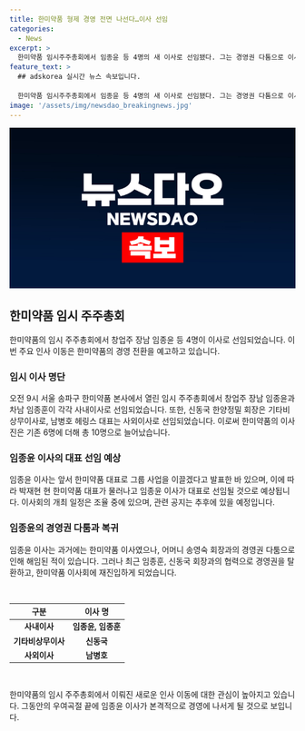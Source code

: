 ```yaml
---
title: 한미약품 형제 경영 전면 나선다…이사 선임
categories:
  - News
excerpt: >
  한미약품 임시주주총회에서 임종윤 등 4명의 새 이사로 선임됐다. 그는 경영권 다툼으로 이사직을 잃었지만, 형과 함께 승리를 거두며 복귀했다. 그의 이사로서의 역할과 함께 한미약품의 미래 전망에 관심이 쏠리고 있다. SBS Biz 정광윤입니다.
feature_text: >
  ## adskorea 실시간 뉴스 속보입니다.

  한미약품 임시주주총회에서 임종윤 등 4명의 새 이사로 선임됐다. 그는 경영권 다툼으로 이사직을 잃었지만, 형과 함께 승리를 거두며 복귀했다. 그의 이사로서의 역할과 함께 한미약품의 미래 전망에 관심이 쏠리고 있다. SBS Biz 정광윤입니다.
image: '/assets/img/newsdao_breakingnews.jpg'
---
```


<p><img src="/assets/img/newsdao_breakingnews.jpg" alt="adskorea 속보" /></p>

<h2 data-ke-size="size26">한미약품 임시 주주총회</h2>

<p data-ke-size="size16">한미약품의 임시 주주총회에서 창업주 장남 임종윤 등 4명이 이사로 선임되었습니다. 이번 주요 인사 이동은 한미약품의 경영 전환을 예고하고 있습니다.</p>

<h3>임시 이사 명단</h3>

<p data-ke-size="size16">오전 9시 서울 송파구 한미약품 본사에서 열린 임시 주주총회에서 창업주 장남 임종윤과 차남 임종훈이 각각 사내이사로 선임되었습니다. 또한, 신동국 한양정밀 회장은 기타비상무이사로, 남병호 헤링스 대표는 사외이사로 선임되었습니다. 이로써 한미약품의 이사진은 기존 6명에 더해 총 10명으로 늘어났습니다.</p>

<h3>임종윤 이사의 대표 선임 예상</h3>

<p data-ke-size="size16">임종윤 이사는 앞서 한미약품 대표로 그룹 사업을 이끌겠다고 발표한 바 있으며, 이에 따라 박재현 현 한미약품 대표가 물러나고 임종윤 이사가 대표로 선임될 것으로 예상됩니다. 이사회의 개최 일정은 조율 중에 있으며, 관련 공지는 추후에 있을 예정입니다.</p>

<h3>임종윤의 경영권 다툼과 복귀</h3>

<p data-ke-size="size16">임종윤 이사는 과거에는 한미약품 이사였으나, 어머니 송영숙 회장과의 경영권 다툼으로 인해 해임된 적이 있습니다. 그러나 최근 임종훈, 신동국 회장과의 협력으로 경영권을 탈환하고, 한미약품 이사회에 재진입하게 되었습니다.</p>

<p data-ke-size="size16">&nbsp;</p>

<table>
  <thead>
    <tr>
      <th scope="col">구분</th>
      <th scope="col">이사 명</th>
    </tr>
  </thead>
  <tbody>
    <tr>
      <td style="text-align: center; height: 17px;"><b>사내이사</b></td>
      <td style="text-align: center; height: 17px;"><b>임종윤, 임종훈</b></td>
    </tr>
    <tr>
      <td style="text-align: center; height: 17px;"><b>기타비상무이사</b></td>
      <td style="text-align: center; height: 17px;"><b>신동국</b></td>
    </tr>
    <tr>
      <td style="text-align: center; height: 17px;"><b>사외이사</b></td>
      <td style="text-align: center; height: 17px;"><b>남병호</b></td>
    </tr>
  </tbody>
</table>

<p data-ke-size="size16">&nbsp;</p>

<p data-ke-size="size16">한미약품의 임시 주주총회에서 이뤄진 새로운 인사 이동에 대한 관심이 높아지고 있습니다. 그동안의 우여곡절 끝에 임종윤 이사가 본격적으로 경영에 나서게 될 것으로 보입니다.</p>


